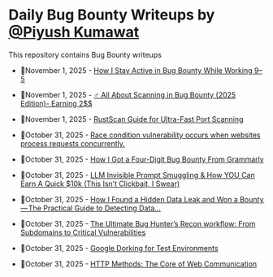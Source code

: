 # Daily Bug Bounty Writeups by [@Piyush Kumawat](https://twitter.com/piyush_supiy) 
This repository contains Bug Bounty writeups

<!-- BLOG-POST-LIST:START -->
 - 💯November 1, 2025 - [How I Stay Active in Bug Bounty While Working 9–5](https://shaifsec.medium.com/how-i-stay-active-in-bug-bounty-while-working-9-5-7ab95e853c7a?source=rss------bug_bounty-5) 

 - 💯November 1, 2025 - [️‍♂️ All About Scanning in Bug Bounty &lpar;2025 Edition&rpar;- Earning 2$$](https://medium.com/@xmxa-tech/%EF%B8%8F-%EF%B8%8F-all-about-scanning-in-bug-bounty-2025-edition-earning-2-b758c69746bb?source=rss------bug_bounty-5) 

 - 💯November 1, 2025 - [RustScan Guide for Ultra-Fast Port Scanning](https://medium.com/@jpablo13/rustscan-guide-for-ultra-fast-port-scanning-77a7aa3cac21?source=rss------bug_bounty-5) 

 - 💯October 31, 2025 - [Race condition vulnerability occurs when websites process requests concurrently.](https://medium.com/@ebrahimmagdy735/race-condition-vulnerability-occurs-when-websites-process-requests-concurrently-43f3e3cd2350?source=rss------bug_bounty-5) 

 - 💯October 31, 2025 - [How I Got a Four-Digit Bug Bounty From Grammarly](https://hexaphp.medium.com/how-i-got-a-four-digit-bug-bounty-from-grammarly-187038396843?source=rss------bug_bounty-5) 

 - 💯October 31, 2025 - [LLM Invisible Prompt Smuggling &amp; How YOU Can Earn A Quick $10k &lpar;This Isn’t Clickbait, I Swear&rpar;](https://medium.com/@justas_b1/llm-invisible-prompt-smuggling-how-you-can-earn-a-quick-10k-this-isnt-clickbait-i-swear-2df2de834f81?source=rss------bug_bounty-5) 

 - 💯October 31, 2025 - [How I Found a Hidden Data Leak and Won a Bounty — The Practical Guide to Detecting Data…](https://medium.com/@zoningxtr/how-i-found-a-hidden-data-leak-and-won-a-bounty-the-practical-guide-to-detecting-data-fafba9fc6266?source=rss------bug_bounty-5) 

 - 💯October 31, 2025 - [The Ultimate Bug Hunter’s Recon workflow: From Subdomains to Critical Vulnerabilities](https://medium.com/@manojxshrestha/the-ultimate-bug-hunters-recon-workflow-from-subdomains-to-critical-vulnerabilities-befcef19307f?source=rss------bug_bounty-5) 

 - 💯October 31, 2025 - [Google Dorking for Test Environments](https://medium.com/@cybersecplayground/google-dorking-for-test-environments-ae70958fa112?source=rss------bug_bounty-5) 

 - 💯October 31, 2025 - [HTTP Methods: The Core of Web Communication](https://infyra.medium.com/http-methods-the-core-of-web-communication-33c28c826850?source=rss------bug_bounty-5) 
<!-- BLOG-POST-LIST:END -->
